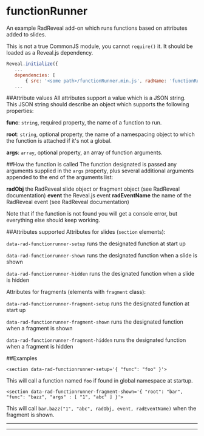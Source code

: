 # functionRunner

An example RadReveal add-on which runs functions based on attributes added to slides.  

This is not a true CommonJS module, you cannot `require()` it.  It should be loaded as a Reveal.js dependency.

```javascript
Reveal.initialize({
   ...
   dependencies: [
       { src: '<some path>/functionRunner.min.js', radName: 'functionRunner' }
   ...
```

##Attribute values
All attributes support a value which is a JSON string.  This JSON string should describe an object which supports the following properties:

**func**: `string`, required property, the name of a function to run.

**root**: `string`, optional property, the name of a namespacing object to which the function is attached if it's not a global.

**args**: `array`, optional property, an array of function arguments.

##How the function is called
The function designated is passed any arguments supplied in the `args` property, plus several additional arguments appended to the end of the arguments list:

**radObj** the RadReveal slide object or fragment object (see RadReveal documentation)
**event** the Reveal.js event
**radEventName** the name of the RadReveal event (see RadReveal documentation)

Note that if the function is not found you will get a console error, but everything else should keep working.

##Attributes supported
Attributes for slides (`section` elements):

`data-rad-functionrunner-setup` runs the designated function at start up

`data-rad-functionrunner-shown` runs the designated function when a slide is shown

`data-rad-functionrunner-hidden` runs the designated function when a slide is hidden


Attributes for fragments (elements with `fragment` class):

`data-rad-functionrunner-fragment-setup` runs the designated function at start up

`data-rad-functionrunner-fragment-shown` runs the designated function when a fragment is shown

`data-rad-functionrunner-fragment-hidden` runs the designated function when a fragment is hidden


##Examples

`<section data-rad-functionrunner-setup='{ "func": "foo" }'>`

This will call a function named `foo` if found in global namespace at startup.


`<section data-rad-functionrunner-fragment-shown='{ "root": "bar", "func": "bazz", "args" : [ "1", "abc" ] }'>`

This will call `bar.bazz("1", "abc", radObj, event, radEventName)` when the fragment is shown.



* * *


* * *










